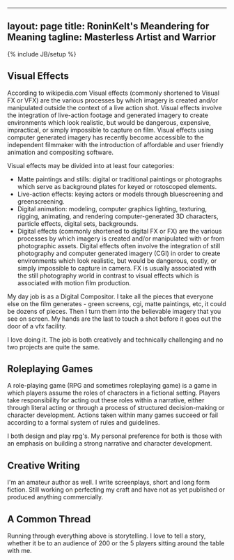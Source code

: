 <!--vim: set wrap ts=8 tw=0 fileencoding=utf-8 :-->
---
layout: page
title: RoninKelt's Meandering for Meaning
tagline: Masterless Artist and Warrior
---
{% include JB/setup %}

## Visual Effects 

According to wikipedia.com Visual effects (commonly shortened to Visual FX or VFX) are the various processes by which imagery is created and/or manipulated outside the context of a live action shot. Visual effects involve the integration of live-action footage and generated imagery to create environments which look realistic, but would be dangerous, expensive, impractical, or simply impossible to capture on film. Visual effects using computer generated imagery has recently become accessible to the independent filmmaker with the introduction of affordable and user friendly animation and compositing software.

Visual effects may be divided into at least four categories:

* Matte paintings and stills: digital or traditional paintings or photographs which serve as background plates for keyed or rotoscoped elements.
* Live-action effects: keying actors or models through bluescreening and greenscreening.
* Digital animation: modeling, computer graphics lighting, texturing, rigging, animating, and rendering computer-generated 3D characters, particle effects, digital sets, backgrounds.
* Digital effects (commonly shortened to digital FX or FX) are the various processes by which imagery is created and/or manipulated with or from photographic assets. Digital effects often involve the integration of still photography and computer generated imagery (CGI) in order to create environments which look realistic, but would be dangerous, costly, or simply impossible to capture in camera. FX is usually associated with the still photography world in contrast to visual effects which is associated with motion film production.

My day job is as a Digital Compositor.  I take all the pieces that everyone else on the film generates - green screens, cgi, matte paintings, etc, it could be dozens of pieces.  Then I turn them into the believable imagery that you see on screen. My hands are the last to touch a shot before it goes out the door of a vfx facility.

I love doing it. The job is both creatively and technically challenging and no two projects are quite the same.

## Roleplaying Games

A role-playing game (RPG and sometimes roleplaying game) is a game in which players assume the roles of characters in a fictional setting. Players take responsibility for acting out these roles within a narrative, either through literal acting or through a process of structured decision-making or character development. Actions taken within many games succeed or fail according to a formal system of rules and guidelines.

I both design and play rpg's. My personal preference for both is those with an emphasis on building a strong narrative and character development.

## Creative Writing

I'm an amateur author as well. I write screenplays, short and long form fiction. Still working on perfecting my craft and have not as yet published or produced anything commercially.

## A Common Thread

Running through everything above is storytelling. I love to tell a story, whether it be to an audience of 200 or the 5 players sitting around the table with me.
